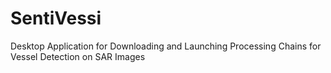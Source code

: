 # SentiVessi
 Desktop Application for Downloading and Launching Processing Chains for Vessel Detection on SAR Images
